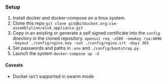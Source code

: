 



### Setup

1. Install docker and docker-compose on a linux system.
2. Clone this repo `git clone git@bitbucket.org:cse-assemblyline/alv4_appliance.git` 
3. Copy in an existing or generate a self signed certificate into the `config` directory in the cloned repository.
   `openssl req -x509 -newkey rsa:4096 -keyout ./config/nginx.key -out ./config/nginx.crt -days 365`
4. Set passwords and paths in `.env` and `./config/bootstrap.py`.
6. Launch the system `docker-compose up -d`

#### Caveats

- Docker isn't supported in swarm mode